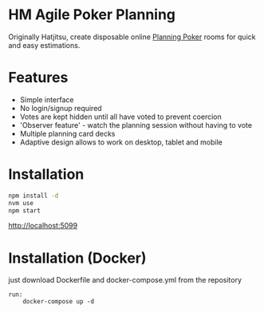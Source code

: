HM Agile Poker Planning
========

Originally Hatjitsu, create disposable online [Planning Poker](http://en.wikipedia.org/wiki/Planning_poker) rooms for quick and easy estimations.

Features
========

* Simple interface
* No login/signup required
* Votes are kept hidden until all have voted to prevent coercion
* 'Observer feature' - watch the planning session without having to vote
* Multiple planning card decks
* Adaptive design allows to work on desktop, tablet and mobile

Installation
============

```sh
npm install -d
nvm use
npm start
```

[http://localhost:5099](http://localhost:5099)

Installation (Docker)
=====================

just download Dockerfile and docker-compose.yml from the repository

    run:
        docker-compose up -d

